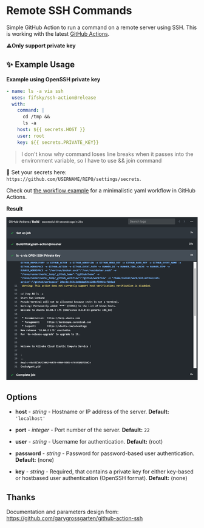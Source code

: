 # Remote SSH Commands

Simple GitHub Action to run a command on a remote server using SSH. This is working with the latest [GitHub Actions](https://github.com/features/actions).

**⚠️Only support private key**

## ✨ Example Usage

**Example using OpenSSH private key**

```yml
- name: ls -a via ssh
  uses: fifsky/ssh-action@release
  with:
    command: |
      cd /tmp &&
      ls -a
    host: ${{ secrets.HOST }}
    user: root
    key: ${{ secrets.PRIVATE_KEY}}
```

> I don't know why command loses line breaks when it passes into the environment variable, so I have to use && join command

🔐 Set your secrets here: `https://github.com/USERNAME/REPO/settings/secrets`.

Check out [the workflow example](.github/workflows/workflow.yml) for a minimalistic yaml workflow in GitHub Actions.

**Result**

![result of example ssh workflow](result.png)

## Options

- **host** - _string_ - Hostname or IP address of the server. **Default:** `'localhost'`

- **port** - _integer_ - Port number of the server. **Default:** `22`

- **user** - _string_ - Username for authentication. **Default:** (root)

- **password** - _string_ - Password for password-based user authentication. **Default:** (none)

- **key** - _string_ - Required, that contains a private key for either key-based or hostbased user authentication (OpenSSH format). **Default:** (none)


## Thanks

Documentation and parameters design from:
https://github.com/garygrossgarten/github-action-ssh